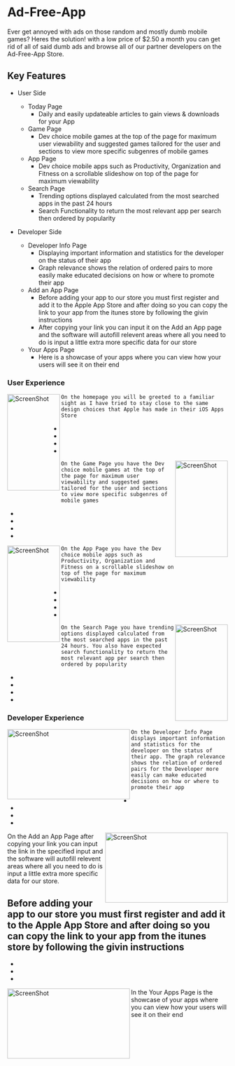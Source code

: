 # Ad-Free-App #
Ever get annoyed with ads on those random and mostly dumb mobile games? 
Heres the solution! with a low price of $2.50 a month you can get rid of all of said dumb ads and browse all of our partner developers  on the Ad-Free-App Store. 

## Key Features ##
* User Side
    * Today Page 
        * Daily and easily updateable articles to gain views & downloads for your App
    * Game Page 
        * Dev choice mobile games at the top of the page for maximum user viewability and suggested games tailored for the user and sections to view more specific subgenres of mobile games
    * App Page
        * Dev choice mobile apps such as Productivity, Organization and Fitness on a scrollable slideshow on top of the page for maximum viewability
    * Search Page 
        * Trending options displayed calculated from the most searched apps in the past 24 hours
        * Search Functionality to return the most relevant app per search then ordered by popularity

* Developer Side
    * Developer Info Page
        * Displaying important information and statistics for the developer on the status of their app
        * Graph relevance shows the relation of ordered pairs to more easily make educated decisions on how or where to promote their app
    * Add an App Page
        * Before adding your app to our store you must first register and add it to the Apple App Store and after doing so you can copy the link to your app from the itunes store by following the givin instructions 
        * After copying your link you can input it on the Add an App page and the software will autofill relevent areas where all you need to do is input a little extra more specific data for our store
    * Your Apps Page 
        * Here is a showcase of your apps where you can view how your users will see it on their end

### User Experience ### 

<img alt="ScreenShot" align="left" width="120" height="220" src="https://user-images.githubusercontent.com/25380057/51002275-0465d580-14f0-11e9-9120-55e32d249c21.png" >

    On the homepage you will be greeted to a familiar sight as I have tried to stay close to the same design choices that Apple has made in their iOS Apps Store 
-
-
-
-

<img alt="ScreenShot" align="right" width="120" height="220" src="https://user-images.githubusercontent.com/25380057/51003686-01211880-14f5-11e9-946b-d1911215dfbe.png" >

    On the Game Page you have the Dev choice mobile games at the top of the page for maximum user viewability and suggested games tailored for the user and sections to view more specific subgenres of mobile games
-
-
-
-

<img alt="ScreenShot" align="left" width="120" height="220" src="https://user-images.githubusercontent.com/25380057/51003727-21e96e00-14f5-11e9-955e-87518cd48967.png" >

    On the App Page you have the Dev choice mobile apps such as Productivity, Organization and Fitness on a scrollable slideshow on top of the page for maximum viewability
-
-
-
-

<img alt="ScreenShot" align="right" width="120" height="220" src="https://user-images.githubusercontent.com/25380057/51003772-49403b00-14f5-11e9-95c2-21df93747ec1.png" >

    On the Search Page you have trending options displayed calculated from the most searched apps in the past 24 hours. You also have expected search functionality to return the most relevant app per search then ordered by popularity
-
-
-
-

### Developer Experience ### 
<img alt="ScreenShot" align="left" width="280" height="160" src="https://user-images.githubusercontent.com/25380057/51003984-09c61e80-14f6-11e9-8a19-dab5d26178bb.png" >

    On the Developer Info Page displays important information and statistics for the developer on the status of their app. The graph relevance shows the relation of ordered pairs for the Developer more easily can make educated decisions on how or where to promote their app
-
-
-
-

<img alt="ScreenShot" align="right" width="280" height="160" src="https://user-images.githubusercontent.com/25380057/51004264-16974200-14f7-11e9-9c31-67be074348fa.png" >

On the Add an App Page after copying your link you can input the link in the specified input and the software will autofill relevent areas where all you need to do is input a little extra more specific data for our store.

Before adding your app to our store you must first register and add it to the Apple App Store and after doing so you can copy the link to your app from the itunes store by following the givin instructions 
-
-
-
-

<img alt="ScreenShot" align="left" width="280" height="160" src="https://user-images.githubusercontent.com/25380057/51004331-61b15500-14f7-11e9-9ed3-927a79eab6a9.png" >

In the Your Apps Page is the showcase of your apps where you can view how your users will see it on their end
